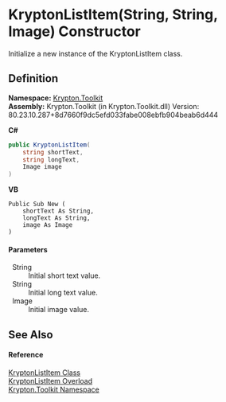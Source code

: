 # KryptonListItem(String, String, Image) Constructor


Initialize a new instance of the KryptonListItem class.



## Definition
**Namespace:** <a href="79d2eac2-21f4-54ff-7552-b20c33c30600.md">Krypton.Toolkit</a>  
**Assembly:** Krypton.Toolkit (in Krypton.Toolkit.dll) Version: 80.23.10.287+8d7660f9dc5efd033fabe008ebfb904beab6d444

**C#**
``` C#
public KryptonListItem(
	string shortText,
	string longText,
	Image image
)
```
**VB**
``` VB
Public Sub New ( 
	shortText As String,
	longText As String,
	image As Image
)
```



#### Parameters
<dl><dt>  String</dt><dd>Initial short text value.</dd><dt>  String</dt><dd>Initial long text value.</dd><dt>  Image</dt><dd>Initial image value.</dd></dl>

## See Also


#### Reference
<a href="33541c9a-6117-f59c-b8b8-6a1804a64d9c.md">KryptonListItem Class</a>  
<a href="44f0d1c7-b6f9-cf11-f899-5d616f959045.md">KryptonListItem Overload</a>  
<a href="79d2eac2-21f4-54ff-7552-b20c33c30600.md">Krypton.Toolkit Namespace</a>  
